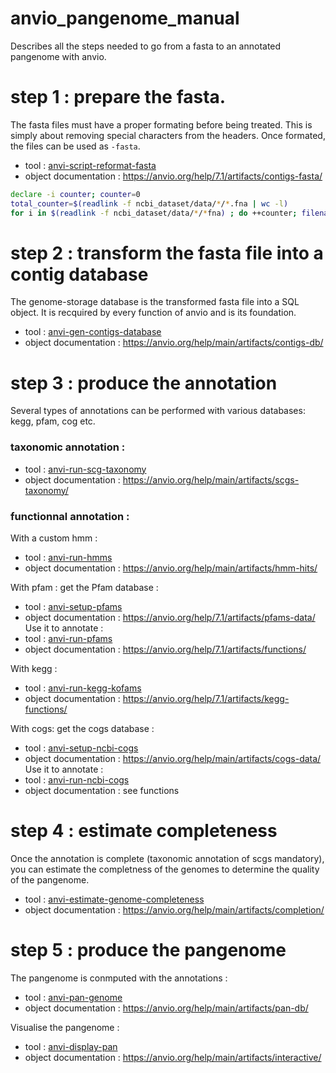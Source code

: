# anvio_pangenome_manual
Describes all the steps needed to go from a fasta to an annotated pangenome with anvio.

# step 1 : prepare the fasta.

The fasta files must have a proper formating before being treated. This is simply about removing special characters from the headers. Once formated, the files can be used as `-fasta`.

* tool : [anvi-script-reformat-fasta](https://anvio.org/help/7.1/programs/anvi-script-reformat-fasta/)
* object documentation : https://anvio.org/help/7.1/artifacts/contigs-fasta/

```bash
declare -i counter; counter=0
total_counter=$(readlink -f ncbi_dataset/data/*/*.fna | wc -l)
for i in $(readlink -f ncbi_dataset/data/*/*fna) ; do ++counter; filename="${i###/}"; echo -e "$counter/$total_counter" ; singularity run anvio7.sif anvi-script-reformat-fasta -f $i -o ncbi_datasets/$filename --simplify-names --seq-type NT; cat ncbi_datasets/$filename >> ncbi_datasets/BigFasta.fasta ; done
```


# step 2 : transform the fasta file into a contig database

The genome-storage database is the transformed fasta file into a SQL object. It is recquired by every function of anvio and is its foundation.

* tool : [anvi-gen-contigs-database](https://anvio.org/help/main/programs/anvi-gen-contigs-database/)
* object documentation : https://anvio.org/help/main/artifacts/contigs-db/



# step 3 : produce the annotation

Several types of annotations can be performed with various databases: kegg, pfam, cog etc.

### taxonomic annotation :

* tool : [anvi-run-scg-taxonomy](https://anvio.org/help/main/programs/anvi-run-scg-taxonomy/)
* object documentation : https://anvio.org/help/main/artifacts/scgs-taxonomy/

### functionnal annotation :

With a custom hmm :
* tool : [anvi-run-hmms](https://anvio.org/help/main/programs/anvi-run-hmms/)
* object documentation : https://anvio.org/help/main/artifacts/hmm-hits/

With pfam :
get the Pfam database : 
* tool : [anvi-setup-pfams](https://anvio.org/help/7.1/programs/anvi-setup-pfams/)
* object documentation : https://anvio.org/help/7.1/artifacts/pfams-data/
Use it to annotate :
* tool : [anvi-run-pfams](https://anvio.org/help/7.1/programs/anvi-run-pfams/)
* object documentation : https://anvio.org/help/7.1/artifacts/functions/

With kegg :
* tool : [anvi-run-kegg-kofams](https://anvio.org/help/7.1/programs/anvi-run-kegg-kofams/)
* object documentation : https://anvio.org/help/7.1/artifacts/kegg-functions/

With cogs:
get the cogs database :
* tool : [anvi-setup-ncbi-cogs](https://anvio.org/help/main/programs/anvi-setup-ncbi-cogs/)
* object documentation : https://anvio.org/help/main/artifacts/cogs-data/
Use it to annotate :
* tool : [anvi-run-ncbi-cogs](https://anvio.org/help/main/programs/anvi-run-ncbi-cogs/)
* object documentation : see functions

# step 4 : estimate completeness

Once the annotation is complete (taxonomic annotation of scgs mandatory), you can estimate the completness of the genomes to determine the quality of the pangenome.

* tool : [anvi-estimate-genome-completeness](https://anvio.org/help/main/programs/anvi-estimate-genome-completeness/)
* object documentation : https://anvio.org/help/main/artifacts/completion/

# step 5 : produce the pangenome

The pangenome is conmputed with the annotations :

* tool : [anvi-pan-genome](https://anvio.org/help/main/programs/anvi-pan-genome/)
* object documentation : https://anvio.org/help/main/artifacts/pan-db/

Visualise the pangenome :

* tool : [anvi-display-pan](https://anvio.org/help/main/programs/anvi-display-pan/)
* object documentation : https://anvio.org/help/main/artifacts/interactive/

